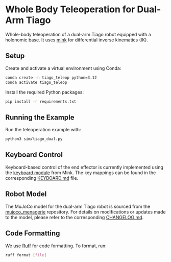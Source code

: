 # Whole Body Teleoperation for Dual-Arm Tiago

Whole-body teleoperation of a dual-arm Tiago robot equipped with a holonomic base. It uses [mink](https://github.com/kevinzakka/mink) for differential inverse kinematics (IK).

## Setup

Create and activate a virtual environment using Conda:

```bash
conda create -n tiago_teleop python=3.12
conda activate tiago_teleop
```

Install the required Python packages:

```bash
pip install -r requirements.txt
```

## Running the Example

Run the teleoperation example with:

```bash
python3 sim/tiago_dual.py
```

## Keyboard Control

Keyboard-based control of the end effector is currently implemented using the [keyboard module](https://github.com/kevinzakka/mink/tree/main/mink/contrib/keyboard_teleop) from Mink. The key mappings can be found in the corresponding [KEYBOARD.md](https://github.com/kevinzakka/mink/blob/main/mink/contrib/keyboard_teleop/KEYBOARD.md) file.

## Robot Model

The MuJoCo model for the dual-arm Tiago robot is sourced from the [mujoco_menagerie](https://github.com/google-deepmind/mujoco_menagerie/tree/main/pal_tiago_dual) repository.  For details on modifications or updates made to the model, please refer to the corresponding [CHANGELOG.md](./models/pal_tiago_dual/CHANGELOG.md).

## Code Formatting

We use [Ruff](https://github.com/astral-sh/ruff) for code formatting. To format, run:

```bash
ruff format [file]
```
